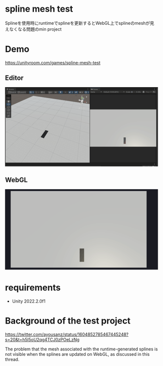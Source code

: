 # spline mesh test

Splineを使用時にruntimeでsplineを更新するとWebGL上でsplineのmeshが見えなくなる問題のmin project

# Demo

https://unityroom.com/games/spline-mesh-test

## Editor

![Editor](Docs/MeshUpdateEditorDemo.gif)

## WebGL

![WebGL](Docs/MeshUpdateWebGLDemo.gif)

# requirements

* Unity 2022.2.0f1

# Background of the test project

https://twitter.com/ayousanz/status/1604852785467445248?s=20&t=h5I5oU2qg4TCJ0zPOeLzNg

The problem that the mesh associated with the runtime-generated splines is not visible when the splines are updated on WebGL, as discussed in this thread.
